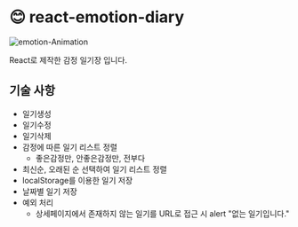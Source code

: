 # :blush: react-emotion-diary

![emotion-Animation](https://user-images.githubusercontent.com/77928818/217844646-9ef4d477-08ce-4649-89df-419b53af4494.gif)

React로 제작한 감정 일기장 입니다.

## 기술 사항
* 일기생성
* 일기수정
* 일기삭제
* 감정에 따른 일기 리스트 정렬
  - 좋은감정만, 안좋은감정만, 전부다
* 최신순, 오래된 순 선택하여 일기 리스트 정렬
* localStorage를 이용한 일기 저장
* 날짜별 일기 저장
* 예외 처리
  - 상세페이지에서 존재하지 않는 일기를 URL로 접근 시 alert "없는 일기입니다."


